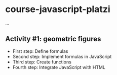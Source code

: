 # course-javascript-platzi

...

## Activity #1: geometric figures

- First step: Define formulas
- Second step: Implement formulas in JavaScript
- Third step: Create functions
- Fourth step: Integrate JavaScript with HTML
